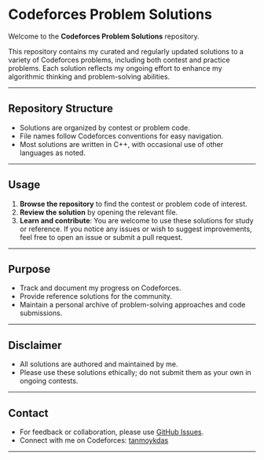 # Codeforces Problem Solutions

Welcome to the **Codeforces Problem Solutions** repository.

This repository contains my curated and regularly updated solutions to a variety of Codeforces problems, including both contest and practice problems. Each solution reflects my ongoing effort to enhance my algorithmic thinking and problem-solving abilities.

---

## Repository Structure

- Solutions are organized by contest or problem code.
- File names follow Codeforces conventions for easy navigation.
- Most solutions are written in C++, with occasional use of other languages as noted.

---

## Usage

1. **Browse the repository** to find the contest or problem code of interest.
2. **Review the solution** by opening the relevant file.
3. **Learn and contribute**: You are welcome to use these solutions for study or reference. If you notice any issues or wish to suggest improvements, feel free to open an issue or submit a pull request.

---

## Purpose

- Track and document my progress on Codeforces.
- Provide reference solutions for the community.
- Maintain a personal archive of problem-solving approaches and code submissions.

---

## Disclaimer

- All solutions are authored and maintained by me.
- Please use these solutions ethically; do not submit them as your own in ongoing contests.

---

## Contact

- For feedback or collaboration, please use [GitHub Issues](https://github.com/tanmoykdas/Codeforces-problem/issues).
- Connect with me on Codeforces: [tanmoykdas](https://codeforces.com/profile/tanmoykdas)

---
